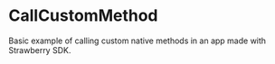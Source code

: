 CallCustomMethod
================

Basic example of calling custom native methods in an app made with Strawberry SDK.
